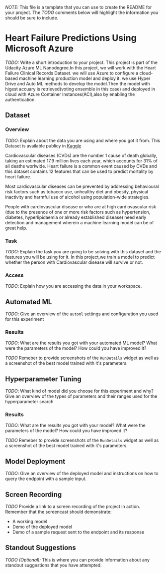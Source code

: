 *NOTE:* This file is a template that you can use to create the README for your project. The *TODO* comments below will highlight the information you should be sure to include.

# Heart Failure Predictions Using Microsoft Azure
*TODO:* Write a short introduction to your project.
This project is part of the Udacity Azure ML Nanodegree.In this project, we will work with the Heart Failure Clinical Records Dataset. we will use Azure to configure a cloud-based machine learning production model and deploy it. we use Hyper Drive and Auto ML methods to develop the model.Then the model with higest accuary is retrieved(voting ensemble in this case) and deployed in cloud with Azure Container Instances(ACI),also by enabling the authentication.

## Dataset

### Overview
*TODO*: Explain about the data you are using and where you got it from.
This Dataset is available publicy in [Kaggle](https://www.kaggle.com/andrewmvd/heart-failure-clinical-data)

Cardiovascular diseases (CVDs) are the number 1 cause of death globally, taking an estimated 17.9 million lives each year, which accounts for 31% of all deaths worlwide.
Heart failure is a common event caused by CVDs and this dataset contains 12 features that can be used to predict mortality by heart failure.

Most cardiovascular diseases can be prevented by addressing behavioural risk factors such as tobacco use, unhealthy diet and obesity, physical inactivity and harmful use of alcohol using population-wide strategies.

People with cardiovascular disease or who are at high cardiovascular risk (due to the presence of one or more risk factors such as hypertension, diabetes, hyperlipidaemia or already established disease) need early detection and management wherein a machine learning model can be of great help.

### Task
*TODO*: Explain the task you are going to be solving with this dataset and the features you will be using for it.
In this project,we train a model to predict whether the person with Cardiovascular disease will survive or not.

### Access
*TODO*: Explain how you are accessing the data in your workspace.

## Automated ML
*TODO*: Give an overview of the `automl` settings and configuration you used for this experiment

### Results
*TODO*: What are the results you got with your automated ML model? What were the parameters of the model? How could you have improved it?

*TODO* Remeber to provide screenshots of the `RunDetails` widget as well as a screenshot of the best model trained with it's parameters.

## Hyperparameter Tuning
*TODO*: What kind of model did you choose for this experiment and why? Give an overview of the types of parameters and their ranges used for the hyperparameter search


### Results
*TODO*: What are the results you got with your model? What were the parameters of the model? How could you have improved it?

*TODO* Remeber to provide screenshots of the `RunDetails` widget as well as a screenshot of the best model trained with it's parameters.

## Model Deployment
*TODO*: Give an overview of the deployed model and instructions on how to query the endpoint with a sample input.

## Screen Recording
*TODO* Provide a link to a screen recording of the project in action. Remember that the screencast should demonstrate:
- A working model
- Demo of the deployed  model
- Demo of a sample request sent to the endpoint and its response

## Standout Suggestions
*TODO (Optional):* This is where you can provide information about any standout suggestions that you have attempted.
